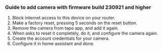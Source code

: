 ### Guide to add camera with firmware build 230921 and higher

1. Block internet access to this device on your router.
2. Make a factory reset, pressing 5 seconds on the reset button.
3. Remove the camera from tapo app, and add it again.
4. When asks to reset it completely, do it, and configure the camera again.
5. Create the account credentials for your camera.
6. Configure it in home assistant and done.
